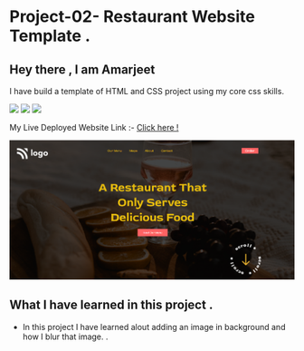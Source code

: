 # Project-02- Restaurant Website Template . 
 ## Hey there ,  I am Amarjeet 
 I have build a template of HTML and CSS project using my core css skills.
 
 ![](https://img.shields.io/badge/Project-02-pink)
 ![](https://img.shields.io/badge/HTML-5-orange)
 ![](https://img.shields.io/badge/CSS-3-blue)

 My Live Deployed Website Link :- [Click here !](https://project-02-retaurant-website-template.netlify.app/)

 
 ![](./assets/web-page.png)

 ## What I have learned in this project .
 - In this project I have learned alout adding an image in background and how I blur that image. .
 
